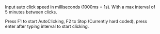 Input auto click speed in milliseconds (1000ms = 1s). With a max interval of 5 minutes between clicks.

Press F1 to start AutoClicking, F2 to Stop (Currently hard coded), press enter after typing interval to start clicking.